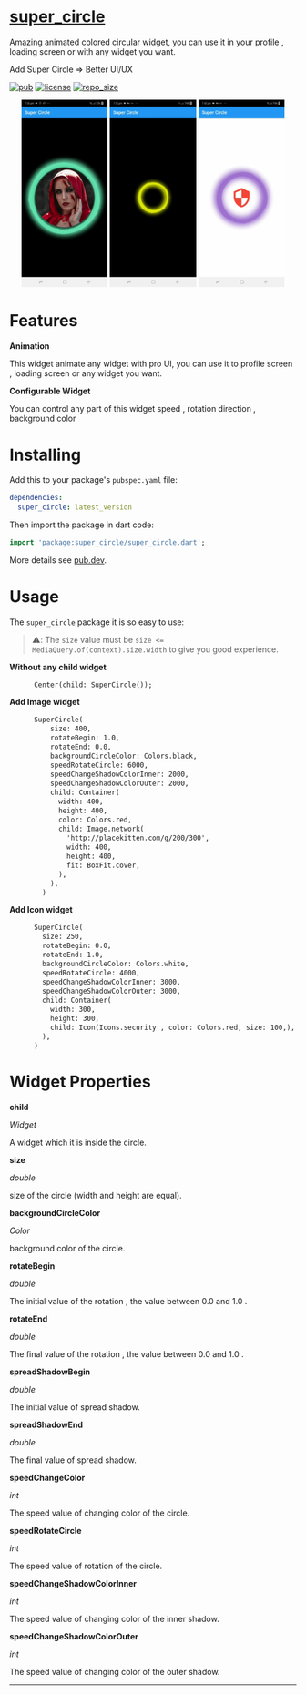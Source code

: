 # [super_circle](https://pub.dev/packages/super_circle/install)

Amazing animated colored circular widget, you can use it in your profile , loading screen or with any widget you want.

Add Super Circle => Better UI/UX


[![pub](https://img.shields.io/pub/v/super_circle?color=blue&logo=flutter&logoColor=blue&style=flat-square)](https://pub.dev/packages/super_circle/install)
[![license](https://img.shields.io/github/license/ABDULKARIMALBAIK/super_circle?color=yellow&logo=github&style=flat-square)](https://pub.dev/packages/super_circle/install)
[![repo_size](https://img.shields.io/github/languages/code-size/ABDULKARIMALBAIK/super_circle?color=green&label=repo_size&logo=github&style=flat-square)](https://pub.dev/packages/super_circle/install)



<div align="center">
<img src="https://github.com/ABDULKARIMALBAIK/super_circle/raw/main/screenshots/example1.gif" width="30%" height="30%" alt="person"/>
<img src="https://github.com/ABDULKARIMALBAIK/super_circle/raw/main/screenshots/example2.gif" width="30%" height="30%" alt="loading"/>
<img src="https://github.com/ABDULKARIMALBAIK/super_circle/raw/main/screenshots/example3.gif" width="30%" height="30%" alt="icon"/>
</div>



# Features

**Animation**

This widget animate any widget with pro UI,  you can use it to profile screen , loading screen or any widget you want.

**Configurable Widget**

You can control any part of this widget speed , rotation direction , background color


# Installing

Add this to your package's `pubspec.yaml` file:

```yaml
dependencies:
  super_circle: latest_version
```

Then import the package in dart code:

```dart
import 'package:super_circle/super_circle.dart';
```

More details see [pub.dev](https://pub.dev/packages/super_circle/install).


# Usage

The `super_circle` package it is so easy to use:


> :warning:: The `size` value must be `size <= MediaQuery.of(context).size.width` to give you good experience.


**Without any child widget**

```
      Center(child: SuperCircle());
```

**Add Image widget**

```
      SuperCircle(
          size: 400,
          rotateBegin: 1.0,
          rotateEnd: 0.0,
          backgroundCircleColor: Colors.black,
          speedRotateCircle: 6000,
          speedChangeShadowColorInner: 2000,
          speedChangeShadowColorOuter: 2000,
          child: Container(
            width: 400,
            height: 400,
            color: Colors.red,
            child: Image.network(
              'http://placekitten.com/g/200/300',
              width: 400,
              height: 400,
              fit: BoxFit.cover,
            ),
          ),
        )
```

**Add Icon widget**

```
      SuperCircle(
        size: 250,
        rotateBegin: 0.0,
        rotateEnd: 1.0,
        backgroundCircleColor: Colors.white,
        speedRotateCircle: 4000,
        speedChangeShadowColorInner: 3000,
        speedChangeShadowColorOuter: 3000,
        child: Container(
          width: 300,
          height: 300,
          child: Icon(Icons.security , color: Colors.red, size: 100,),
        ),
      )
```


# Widget Properties

**child**

*Widget*

A widget which it is inside the circle.


**size**

*double*

size of the circle (width and height are equal).


**backgroundCircleColor**

*Color*

background color of the circle.


**rotateBegin**

*double*

The initial value of the rotation , the value between 0.0 and 1.0 .


**rotateEnd**

*double*

The final value of the rotation , the value between 0.0 and 1.0 .


**spreadShadowBegin**

*double*

The initial value of spread shadow.


**spreadShadowEnd**

*double*

The final value of spread shadow.


**speedChangeColor**

*int*

The speed value of changing color of the circle.


**speedRotateCircle**

*int*

The speed value of rotation of the circle.


**speedChangeShadowColorInner**

*int*

The speed value of changing color of the inner shadow.


**speedChangeShadowColorOuter**

*int*

The speed value of changing color of the outer shadow.


---
